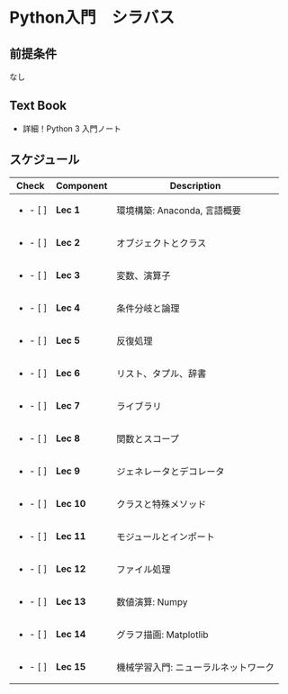 # Python入門　シラバス

## 前提条件
なし

## Text Book

* 詳細！Python 3 入門ノート

## スケジュール

| Check | Component | Description |
| ---- | ---- | --- |
| <ul><li> - [ ] </li></ul>  | **Lec 1** | 環境構築: Anaconda, 言語概要 |
| <ul><li> - [ ] </li></ul> | **Lec 2** | オブジェクトとクラス |
| <ul><li> - [ ] </li></ul> | **Lec 3** | 変数、演算子 |
| <ul><li> - [ ] </li></ul> | **Lec 4** | 条件分岐と論理 |
| <ul><li> - [ ] </li></ul> | **Lec 5** | 反復処理 |
| <ul><li> - [ ] </li></ul> | **Lec 6** | リスト、タプル、辞書 |
| <ul><li> - [ ] </li></ul> | **Lec 7** | ライブラリ |
| <ul><li> - [ ] </li></ul> | **Lec 8** | 関数とスコープ |
| <ul><li> - [ ] </li></ul> | **Lec 9** | ジェネレータとデコレータ |
| <ul><li> - [ ] </li></ul> | **Lec 10** | クラスと特殊メソッド |
| <ul><li> - [ ] </li></ul> | **Lec 11** | モジュールとインポート |
| <ul><li> - [ ] </li></ul> | **Lec 12** | ファイル処理 |
| <ul><li> - [ ] </li></ul> | **Lec 13** | 数値演算: Numpy |
| <ul><li> - [ ] </li></ul> | **Lec 14** | グラフ描画: Matplotlib |
| <ul><li> - [ ] </li></ul> | **Lec 15** | 機械学習入門: ニューラルネットワーク |
